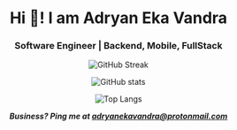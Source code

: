 <h1 align="center">Hi 👋!  I am Adryan Eka Vandra</h1>
<h3 align="center"> Software Engineer | Backend, Mobile, FullStack</h3>

<div align="center">
  
![GitHub Streak](https://github-readme-streak-stats.herokuapp.com?user=adryanev&theme=synthwave&hide_border=true)

![GitHub stats](https://github-readme-stats.vercel.app/api?username=adryanev&show_icons=true&theme=synthwave&hide_border=true)

![Top Langs](https://github-readme-stats.vercel.app/api/top-langs/?username=adryanev&theme=synthwave&layout=compact&hide_border=true&count_private=true&show_icons=true)

  ***Business? Ping me at [adryanekavandra@protonmail.com](mailto:adryanekavandra@protonmail.com?subject=[Business]%20Hi!)***
</div>

